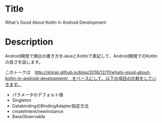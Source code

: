 # Title 

What's Good About Kotlin in Android Development

# Description

Android開発で頻出の書き方をJavaとKotlinで表記して、Android開発でのKotlinの良さを話します。

このトークは　http://shiraji.github.io/blog/2016/12/11/whats-good-about-kotlin-in-android-development/　をベースにして、以下の項目の比較をしていきます。

* パラメータのデフォルト値
* Singleton
* DatabindingのBindingAdapter指定方法
* createIntent/newInstance
* BaseObservable
